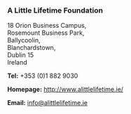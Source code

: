 ###  A Little Lifetime Foundation

18 Orion Business Campus,  
Rosemount Business Park,  
Ballycoolin,  
Blanchardstown,  
Dublin 15  
Ireland

**Tel:** +353 (0)1 882 9030

**Homepage:** [ http://www.alittlelifetime.ie/
](http://www.alittlelifetime.ie/)

**Email:** [ info@alittlelifetime.ie ](mailto:info@alittlelifetime.ie)

